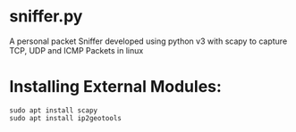 # sniffer.py
A personal packet Sniffer developed using python v3 with scapy to capture TCP, UDP and ICMP Packets in linux 

# Installing External Modules:   
```
sudo apt install scapy  
sudo apt install ip2geotools
